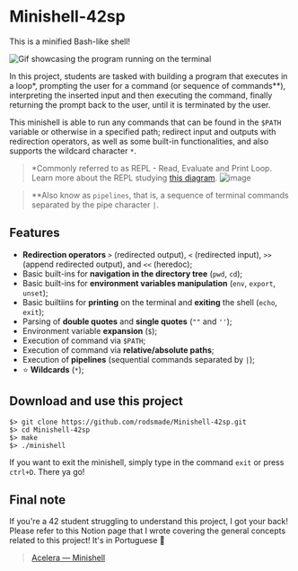 # Minishell-42sp

This is a minified Bash-like shell!

![Gif showcasing the program running on the terminal](https://user-images.githubusercontent.com/49699403/212217032-59dd03ca-3e37-445e-bb7d-3b4c13289602.gif)


In this project, students are tasked with building a program that executes in a loop*, prompting the user for a command (or sequence of commands**), interpreting the inserted input and then executing the command, finally returning the prompt back to the user, until it is terminated by the user.

This minishell is able to run any commands that can be found in the `$PATH` variable or otherwise in a specified path; redirect input and outputs with redirection operators, as well as some built-in functionalities, and also supports the wildcard character `*`.

> *Commonly referred to as REPL - Read, Evaluate and Print Loop. Learn more about the REPL studying [this diagram](https://whimsical.com/minishell-architecture-big-picture-7b9N8PL3qHrddbs977mQ2J).
> ![image](https://user-images.githubusercontent.com/49699403/212203315-c6d419cd-427c-43da-8a15-3c4c5731360c.png)

> **Also know as `pipelines`, that is, a sequence of terminal commands separated by the pipe character `|`.


## Features

- **Redirection operators** `>` (redirected output), `<` (redirected input), `>>` (append redirected output), and `<<` (heredoc);
- Basic built-ins for **navigation in the directory tree** (`pwd`, `cd`);
- Basic built-ins for **environment variables manipulation** (`env`, `export`, `unset`);
- Basic builtiins for **printing** on the terminal and **exiting** the shell (`echo`, `exit`);
- Parsing of **double quotes** and **single quotes** (`""` and `''`);
- Environment variable **expansion** (`$`);
- Execution of command via `$PATH`;
- Execution of command via **relative/absolute paths**;
- Execution of **pipelines** (sequential commands separated by `|`);
- :star: **Wildcards** (`*`);


## Download and use this project

``` shell
$> git clone https://github.com/rodsmade/Minishell-42sp.git
$> cd Minishell-42sp
$> make
$> ./minishell
```

If you want to exit the minishell, simply type in the command `exit` or press `ctrl+D`. There ya go!

## Final note
If you're a 42 student struggling to understand this project, I got your back! Please refer to this Notion page that I wrote covering the general concepts related to this project! It's in Portuguese :cactus:

> [Acelera — Minishell](https://rodsmade.notion.site/Acelera-Minishell-f6c3f8463e3e4580b4e61f4886036faf)
